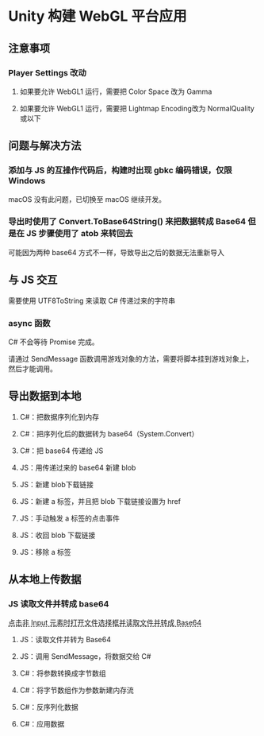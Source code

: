 # Unity 构建 WebGL 平台应用
## 注意事项

### Player Settings 改动

1. 如果要允许 WebGL1 运行，需要把 Color Space 改为 Gamma

1. 如果要允许 WebGL1 运行，需要把 Lightmap Encoding改为 NormalQuality 或以下

## 问题与解决方法

### 添加与 JS 的互操作代码后，构建时出现 gbkc 编码错误，仅限 Windows

macOS 没有此问题，已切换至 macOS 继续开发。

### 导出时使用了 Convert.ToBase64String() 来把数据转成 Base64 但是在 JS 步骤使用了 atob 来转回去

可能因为两种 base64 方式不一样，导致导出之后的数据无法重新导入

## 与 JS 交互

需要使用 UTF8ToString 来读取 C# 传递过来的字符串

### async 函数

C# 不会等待 Promise 完成。

请通过 SendMessage 函数调用游戏对象的方法，需要将脚本挂到游戏对象上，然后才能调用。

## 导出数据到本地

1. C#：把数据序列化到内存

1. C#：把序列化后的数据转为 base64（System.Convert）

1. C#：把 base64 传递给 JS

1. JS：用传递过来的 base64 新建 blob

1. JS：新建 blob下载链接

1. JS：新建 a 标签，并且把 blob 下载链接设置为 href

1. JS：手动触发 a 标签的点击事件

1. JS：收回 blob 下载链接

1. JS：移除 a 标签

## 从本地上传数据

### JS 读取文件并转成 base64

<a href="#2bDG3J1Qg67CdseGQgUksz" style="color:inherit;text-decoration:underline dashed;">点击非 Input 元素时打开文件选择框并读取文件并转成 Base64</a>

1. JS：读取文件并转为 Base64

1. JS：调用 SendMessage，将数据交给 C#

1. C#：将参数转换成字节数组

1. C#：将字节数组作为参数新建内存流

1. C#：反序列化数据

1. C#：应用数据
